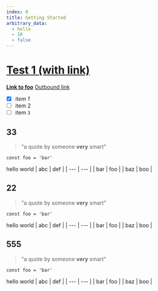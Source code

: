 ```yaml
---
index: 0
title: Getting Started
arbitrary_data:
  - hello
  - 10
  - false
---
```


# [Test 1 (with link)](https://www.google.com)

[**Link to foo**](/docs/foo)
[Outbound link](https://www.google.com)

- [x] _item 1_
- [ ] item 2
- [ ] item `3`

## 33

> "a quote by someone **very** smart"

```tsx
const foo = 'bar'
```

hello world
| abc | def |
| --- | --- |
| bar | foo |
| baz | boo |

## 22

> "a quote by someone **very** smart"

```tsx
const foo = 'bar'
```

hello world
| abc | def |
| --- | --- |
| bar | foo |
| baz | boo |

## 555

> "a quote by someone **very** smart"

```tsx
const foo = 'bar'
```

hello world
| abc | def |
| --- | --- |
| bar | foo |
| baz | boo |
